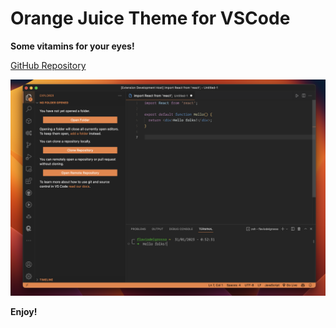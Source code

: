 # Orange Juice Theme for VSCode

**Some vitamins for your eyes!**

[GitHub Repository](https://github.com/flaviodelgrosso/vscode-orange-juice-theme)

![Screen Shot](./assets/screenshot.png)

**Enjoy!**
